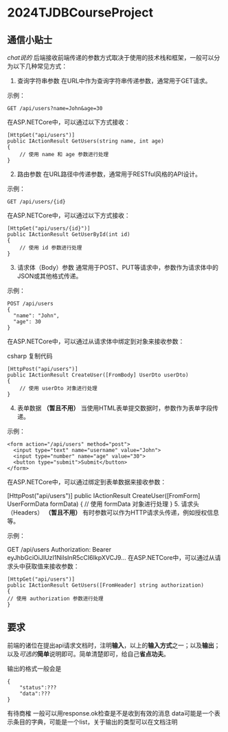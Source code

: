 # 2024TJDBCourseProject

## 通信小贴士
*chat说的*
后端接收前端传递的参数方式取决于使用的技术栈和框架，一般可以分为以下几种常见方式：

1. 查询字符串参数
在URL中作为查询字符串传递参数，通常用于GET请求。

示例：

	GET /api/users?name=John&age=30
在ASP.NETCore中，可以通过以下方式接收：

	[HttpGet("api/users")]
	public IActionResult GetUsers(string name, int age)
	{
	    // 使用 name 和 age 参数进行处理
	}
2. 路由参数
在URL路径中传递参数，通常用于RESTful风格的API设计。

示例：
	
	GET /api/users/{id}
在ASP.NETCore中，可以通过以下方式接收：

	[HttpGet("api/users/{id}")]
	public IActionResult GetUserById(int id)
	{
	    // 使用 id 参数进行处理
	}
3. 请求体（Body）参数
通常用于POST、PUT等请求中，参数作为请求体中的JSON或其他格式传递。

示例：

	POST /api/users
	{
	  "name": "John",
	  "age": 30
	}
在ASP.NETCore中，可以通过从请求体中绑定到对象来接收参数：

csharp
复制代码

	[HttpPost("api/users")]
	public IActionResult CreateUser([FromBody] UserDto userDto)
	{
	    // 使用 userDto 对象进行处理
	}
4. 表单数据 **（暂且不用）**
当使用HTML表单提交数据时，参数作为表单字段传递。

示例：

	<form action="/api/users" method="post">
	  <input type="text" name="username" value="John">
	  <input type="number" name="age" value="30">
	  <button type="submit">Submit</button>
	</form>
在ASP.NETCore中，可以通过绑定到表单数据来接收参数：

[HttpPost("api/users")]
public IActionResult CreateUser([FromForm] UserFormData formData)
{
    // 使用 formData 对象进行处理
}
5. 请求头（Headers） **（暂且不用）**
有时参数可以作为HTTP请求头传递，例如授权信息等。

示例：

GET /api/users
Authorization: Bearer eyJhbGciOiJIUzI1NiIsInR5cCI6IkpXVCJ9...
在ASP.NETCore中，可以通过从请求头中获取值来接收参数：

	[HttpGet("api/users")]
	public IActionResult GetUsers([FromHeader] string authorization)
	{
    // 使用 authorization 参数进行处理
	}

## 要求
前端的诸位在提出api请求文档时，注明**输入**，以上的**输入方式**之一；以及**输出**；以及*可选的***简单**说明即可。简单清楚即可，给自己**省点功夫**。

输出的格式一般会是

	{
		"status":???
		"data":???
	}

有待商榷
一般可以用response.ok检查是不是收到有效的消息
data可能是一个表示条目的字典，可能是一个list，关于输出的类型可以在文档注明
